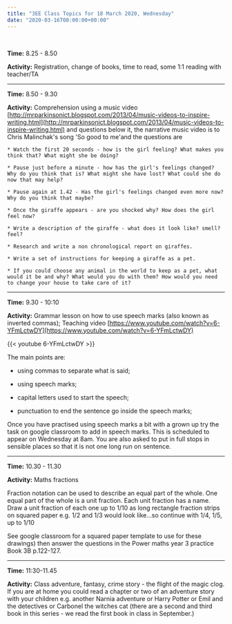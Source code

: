 ```yaml
---
title: "3EE Class Topics for 18 March 2020, Wednesday"
date: "2020-03-16T08:00:00+00:00"
---
```


&nbsp;

**Time:** 8.25 - 8.50

**Activity:** Registration, change of books, time to read, some 1:1 reading with teacher/TA

<hr>

**Time:** 8.50 - 9.30

**Activity:** Comprehension using a music video [http://mrparkinsonict.blogspot.com/2013/04/music-videos-to-inspire-writing.html](http://mrparkinsonict.blogspot.com/2013/04/music-videos-to-inspire-writing.html) and questions below it, the narrative music video is to Chris Malinchak's song 'So good to me'and the questions are

    * Watch the first 20 seconds - how is the girl feeling? What makes you think that? What might she be doing? 
    
    * Pause just before a minute - how has the girl's feelings changed? Why do you think that is? What might she have lost? What could she do now that may help?

    * Pause again at 1.42 - Has the girl's feelings changed even more now? Why do you think that maybe?

    * Once the giraffe appears - are you shocked why? How does the girl feel now?
    
    * Write a description of the giraffe - what does it look like? smell? feel?

    * Research and write a non chronological report on giraffes.

    * Write a set of instructions for keeping a giraffe as a pet.

    * If you could choose any animal in the world to keep as a pet, what would it be and why? What would you do with them? How would you need to change your house to take care of it?

<hr>

**Time:** 9.30 - 10:10

**Activity:** Grammar lesson on how to use speech marks (also known as inverted commas); Teaching video [https://www.youtube.com/watch?v=6-YFmLctwDY](https://www.youtube.com/watch?v=6-YFmLctwDY)

{{< youtube 6-YFmLctwDY >}}

The main points are: 

* using commas to separate what is said;

* using speech marks;

* capital letters used to start the speech;

* punctuation to end the sentence go inside the speech marks;

Once you have practised using speech marks a bit with a grown up try the task on google classroom to add in speech marks. This is scheduled to appear on Wednesday at 8am. You are also asked to put in full stops in sensible places so that it is not one long run on sentence.

<hr>

**Time:** 10.30 - 11.30

**Activity:** Maths fractions

Fraction notation can be used to describe an equal part of the whole. One equal part of the whole is a unit fraction. Each unit fraction has a name. Draw a unit fraction of each one up to 1/10 as long rectangle fraction strips on squared paper e.g. 1/2 and 1/3 would look like...so continue with 1/4, 1/5, up to 1/10

See google classroom for a squared paper template to use for these drawings) then answer the questions in the Power maths year 3 practice Book 3B p.122-127.

<hr>

**Time:** 11:30-11.45 

**Activity:** Class adventure, fantasy, crime story - the flight of the magic clog. If you are at home you could read a chapter or two of an adventure story with your children e.g. another Narnia adventure or Harry Potter or Emil and the detectives or Carbonel the witches cat (there are a second and third book in this series - we read the first book in class in September.)



